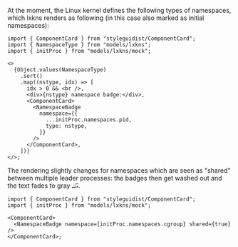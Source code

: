 At the moment, the Linux kernel defines the following types of namespaces, which
lxkns renders as following (in this case also marked as initial namespaces):

```tsx
import { ComponentCard } from "styleguidist/ComponentCard";
import { NamespaceType } from "models/lxkns";
import { initProc } from "models/lxkns/mock";

<>
  {Object.values(NamespaceType)
    .sort()
    .map((nstype, idx) => [
      idx > 0 && <br />,
      <div>{nstype} namespace badge:</div>,
      <ComponentCard>
        <NamespaceBadge
          namespace={{
            ...initProc.namespaces.pid,
            type: nstype,
          }}
        />
      </ComponentCard>,
    ])}
</>;
```

The rendering slightly changes for namespaces which are seen as "shared" between
multiple leader processes: the badges then get washed out and the text fades to
gray 𝅘𝅥🎜.

```tsx
import { ComponentCard } from "styleguidist/ComponentCard";
import { initProc } from "models/lxkns/mock";

<ComponentCard>
  <NamespaceBadge namespace={initProc.namespaces.cgroup} shared={true} />
</ComponentCard>;
```
